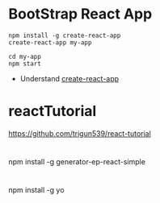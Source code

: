 # BootStrap React App  
```
npm install -g create-react-app
create-react-app my-app

cd my-app
npm start
```
- Understand [create-react-app](https://github.com/facebookincubator/create-react-app/blob/master/packages/react-scripts/template/README.md#folder-structure)


# reactTutorial
https://github.com/trigun539/react-tutorial
#
npm install -g generator-ep-react-simple
#
npm install -g yo
